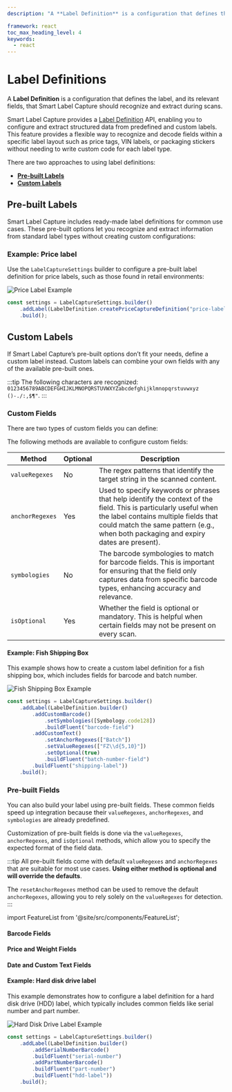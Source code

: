 ```yaml
---
description: "A **Label Definition** is a configuration that defines the label, and its relevant fields, that Smart Label Capture should recognize and extract during scans.                                                                            "

framework: react
toc_max_heading_level: 4
keywords:
  - react
---
```


# Label Definitions

A **Label Definition** is a configuration that defines the label, and its relevant fields, that Smart Label Capture should recognize and extract during scans.

Smart Label Capture provides a [Label Definition](https://docs.scandit.com/data-capture-sdk/react-native/label-capture/api/label-definition.html#label-definition) API, enabling you to configure and extract structured data from predefined and custom labels. This feature provides a flexible way to recognize and decode fields within a specific label layout such as price tags, VIN labels, or packaging stickers without needing to write custom code for each label type.

There are two approaches to using label definitions:

- [**Pre-built Labels**](#pre-built-labels)
- [**Custom Labels**](#custom-labels)

## Pre-built Labels

Smart Label Capture includes ready-made label definitions for common use cases. These pre-built options let you recognize and extract information from standard label types without creating custom configurations:

<FeatureList 
  product="smart-label-capture" 
  category="Pre-built Labels" 
  tag="Label Definitions" 
  displayMode="compact"
/>

### Example: Price label

Use the `LabelCaptureSettings` builder to configure a pre-built label definition for price labels, such as those found in retail environments:

![Price Label Example](/img/slc/price-label.png)

```js
const settings = LabelCaptureSettings.builder()
    .addLabel(LabelDefinition.createPriceCaptureDefinition("price-label"))
    .build();
```

## Custom Labels

If Smart Label Capture’s pre-built options don’t fit your needs, define a custom label instead. Custom labels can combine your own fields with any of the available pre-built ones.

:::tip
The following characters are recognized: `0123456789ABCDEFGHIJKLMNOPQRSTUVWXYZabcdefghijklmnopqrstuvwxyz ()-./:,$¶"`.
:::

### Custom Fields

There are two types of custom fields you can define:

<FeatureList 
  product="smart-label-capture" 
  category="Custom Fields" 
  tag="Field Types" 
  displayMode="compact"
/>

The following methods are available to configure custom fields:

| Method | Optional | Description |
|--------|----------|-------------|
| `valueRegexes` | No | The regex patterns that identify the target string in the scanned content. |
| `anchorRegexes` | Yes | Used to specify keywords or phrases that help identify the context of the field. This is particularly useful when the label contains multiple fields that could match the same pattern (e.g., when both packaging and expiry dates are present). |
| `symbologies` | No | The barcode symbologies to match for barcode fields. This is important for ensuring that the field only captures data from specific barcode types, enhancing accuracy and relevance. |
| `isOptional` | Yes | Whether the field is optional or mandatory. This is helpful when certain fields may not be present on every scan. |

#### Example: Fish Shipping Box

This example shows how to create a custom label definition for a fish shipping box, which includes fields for barcode and batch number.

![Fish Shipping Box Example](/img/slc/fish-shipping-box.png)

```js
const settings = LabelCaptureSettings.builder()
    .addLabel(LabelDefinition.builder()
        .addCustomBarcode()
            .setSymbologies([Symbology.code128])
            .buildFluent("barcode-field")
        .addCustomText()
            .setAnchorRegexes(["Batch"])
            .setValueRegexes(["FZ\\d{5,10}"])
            .setOptional(true)
            .buildFluent("batch-number-field")
        .buildFluent("shipping-label"))
    .build();
```

### Pre-built Fields

You can also build your label using pre-built fields. These common fields speed up integration because their `valueRegexes`, `anchorRegexes`, and `symbologies` are already predefined.

Customization of pre-built fields is done via the `valueRegexes`, `anchorRegexes`, and `isOptional` methods, which allow you to specify the expected format of the field data.

:::tip
All pre-built fields come with default `valueRegexes` and `anchorRegexes` that are suitable for most use cases. **Using either method is optional and will override the defaults**.

The `resetAnchorRegexes` method can be used to remove the default `anchorRegexes`, allowing you to rely solely on the `valueRegexes` for detection.
:::

import FeatureList from '@site/src/components/FeatureList';

#### Barcode Fields

<FeatureList 
  product="smart-label-capture" 
  category="Pre-built Fields" 
  tag="Barcode Fields" 
  displayMode="compact"
/>

#### Price and Weight Fields

<FeatureList 
  product="smart-label-capture" 
  category="Pre-built Fields" 
  tag="Price and Weight Fields" 
  displayMode="compact"
/>

#### Date and Custom Text Fields

<FeatureList 
  product="smart-label-capture" 
  category="Pre-built Fields" 
  tag="Date and Custom Text Fields" 
  displayMode="compact"
/>

#### Example: Hard disk drive label

This example demonstrates how to configure a label definition for a hard disk drive (HDD) label, which typically includes common fields like serial number and part number.

![Hard Disk Drive Label Example](/img/slc/hdd-label.png)

```js
const settings = LabelCaptureSettings.builder()
    .addLabel(LabelDefinition.builder()
        .addSerialNumberBarcode()
        .buildFluent("serial-number")
        .addPartNumberBarcode()
        .buildFluent("part-number")
        .buildFluent("hdd-label"))
    .build();
```
